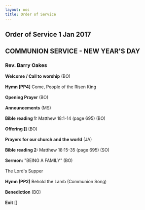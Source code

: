 ```yaml
---
layout: oos
title: Order of Service
---
```


## Order of Service 1 Jan 2017

## COMMUNION SERVICE - NEW YEAR'S DAY

### Rev. Barry Oakes

**Welcome / Call to worship** (BO)
<br>
<br>
**Hymn [PP4]** Come, People of the Risen King
<br>
<br>
**Opening Prayer** (BO)
<br>
<br>
**Announcements** (MS)
<br>
<br>
**Bible reading 1:** Matthew 18:1-14 (page 695)  (BO)
<br>
<br>
**Offering []** (BO)
<br>
<br>
**Prayers for our church and the world** (JA)
<br>
<br>
**Bible reading 2:** Matthew 18:15-35 (page 695)  (SO)
<br>
<br>
**Sermon:** "BEING A FAMILY"  (BO) 
<br>
<br>
The Lord's Supper
<br>
<br>
**Hymn [PP2]** Behold the Lamb (Communion Song)
<br>
<br>
**Benediction** (BO)
<br>
<br>
**Exit** []


